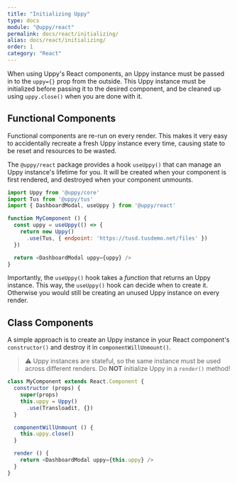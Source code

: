 ```yaml
---
title: "Initializing Uppy"
type: docs
module: "@uppy/react"
permalink: docs/react/initializing/
alias: docs/react/initializing/
order: 1
category: "React"
---
```


When using Uppy's React components, an Uppy instance must be passed in to the `uppy={}` prop from the outside. This Uppy instance must be initialized before passing it to the desired component, and be cleaned up using `uppy.close()` when you are done with it.

## Functional Components

Functional components are re-run on every render. This makes it very easy to accidentally recreate a fresh Uppy instance every time, causing state to be reset and resources to be wasted.

The `@uppy/react` package provides a hook `useUppy()` that can manage an Uppy instance's lifetime for you. It will be created when your component is first rendered, and destroyed when your component unmounts.

```js
import Uppy from '@uppy/core'
import Tus from '@uppy/tus'
import { DashboardModal, useUppy } from '@uppy/react'

function MyComponent () {
  const uppy = useUppy(() => {
    return new Uppy()
      .use(Tus, { endpoint: 'https://tusd.tusdemo.net/files' })
  })

  return <DashboardModal uppy={uppy} />
}
```

Importantly, the `useUppy()` hook takes a _function_ that returns an Uppy instance. This way, the `useUppy()` hook can decide when to create it. Otherwise you would still be creating an unused Uppy instance on every render.

## Class Components

A simple approach is to create an Uppy instance in your React component's `constructor()` and destroy it in `componentWillUnmount()`.

> ⚠ Uppy instances are stateful, so the same instance must be used across different renders.
> Do **NOT** initialize Uppy in a `render()` method!

```js
class MyComponent extends React.Component {
  constructor (props) {
    super(props)
    this.uppy = Uppy()
      .use(Transloadit, {})
  }

  componentWillUnmount () {
    this.uppy.close()
  }

  render () {
    return <DashboardModal uppy={this.uppy} />
  }
}
```
